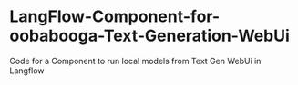 # LangFlow-Component-for-oobabooga-Text-Generation-WebUi
Code for a Component to run local models from Text Gen WebUi in Langflow
